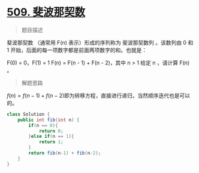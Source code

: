 # [509. 斐波那契数](https://leetcode.cn/problems/fibonacci-number/)

> 题目描述

斐波那契数 （通常用 F(n) 表示）形成的序列称为 斐波那契数列 。该数列由 0 和 1 开始，后面的每一项数字都是前面两项数字的和。也就是：

F(0) = 0，F(1) = 1
F(n) = F(n - 1) + F(n - 2)，其中 n > 1
给定 n ，请计算 F(n) 。

> 解题思路

$f(n) = f(n-1) + f(n-2)$即为转移方程，直接进行递归，当然顺序迭代也是可以的。

```java
class Solution {
    public int fib(int n) {
        if(n == 0){
            return 0;
        }else if(n == 1){
            return 1;
        }
        return fib(n-1) + fib(n-2);
    }
}
```

